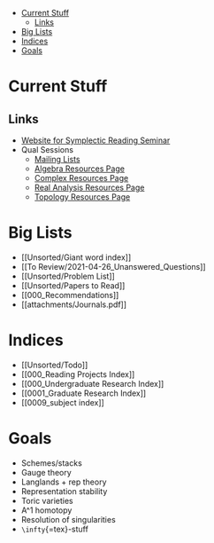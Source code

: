-   [Current Stuff](#current-stuff)
    -   [Links](#links)
-   [Big Lists](#big-lists)
-   [Indices](#indices)
-   [Goals](#goals)














Current Stuff
=============

Links
-----

-   [Website for Symplectic Reading Seminar](https://www.notion.so/Symplectic-Reading-Seminar-UGA-Summer-2021-1a2410e895014c82ae5b26c3550ad09f)
-   Qual Sessions
    -   [Mailing Lists](https://groups.google.com/my-groups)
    -   [Algebra Resources Page](https://www.notion.so/Algebra-f8bd3fa707d94fa2a201232deb193f9f)
    -   [Complex Resources Page](https://www.notion.so/Complex-Analysis-3ca8032a73fc4366836a9f5085f5e601)
    -   [Real Analysis Resources Page](https://www.notion.so/Real-Analysis-dd4bea135ffe40d68087500c77c1cb10)
    -   [Topology Resources Page](https://www.notion.so/Topology-956635f7ae6a4a7bbccbfb44609340fc)

Big Lists
=========

-   \[\[Unsorted/Giant word index\]\]
-   \[\[To Review/2021-04-26_Unanswered_Questions\]\]
-   \[\[Unsorted/Problem List\]\]
-   \[\[Unsorted/Papers to Read\]\]
-   \[\[000_Recommendations\]\]
-   \[\[attachments/Journals.pdf\]\]

Indices
=======

-   \[\[Unsorted/Todo\]\]
-   \[\[000_Reading Projects Index\]\]
-   \[\[000_Undergraduate Research Index\]\]
-   \[\[0001_Graduate Research Index\]\]
-   \[\[0009_subject index\]\]

Goals
=====

-   Schemes/stacks
-   Gauge theory
-   Langlands + rep theory
-   Representation stability
-   Toric varieties
-   A\^1 homotopy
-   Resolution of singularities
-   `\infty`{=tex}-stuff
